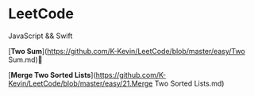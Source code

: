 # LeetCode

JavaScript && Swift



[**Two Sum**](https://github.com/K-Kevin/LeetCode/blob/master/easy/Two Sum.md)🚀

[**Merge Two Sorted Lists**](https://github.com/K-Kevin/LeetCode/blob/master/easy/21.Merge Two Sorted Lists.md)

